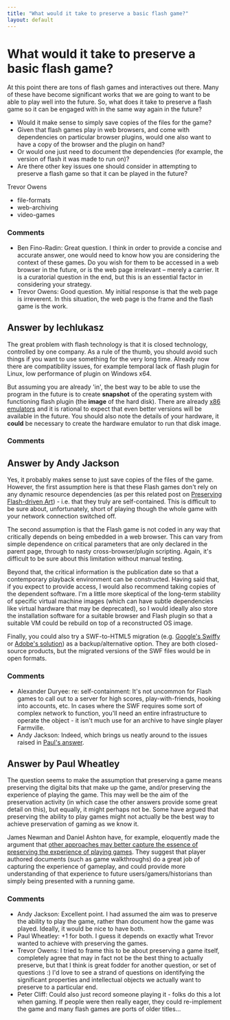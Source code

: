 ```yaml
---
title: "What would it take to preserve a basic flash game?"
layout: default
---
```

What would it take to preserve a basic flash game?
=====================
At this point there are tons of flash games and interactives out there.
Many of these have become significant works that we are going to want to
be able to play well into the future. So, what does it take to preserve
a flash game so it can be engaged with in the same way again in the
future?

-   Would it make sense to simply save copies of the files for the game?
-   Given that flash games play in web browsers, and come with
    dependencies on particular browser plugins, would one also want to
    have a copy of the browser and the plugin on hand?
-   Or would one just need to document the dependencies (for example,
    the version of flash it was made to run on)?
-   Are there other key issues one should consider in attempting to
    preserve a flash game so that it can be played in the future?


Trevor Owens

<ul class="tags"><li class="tag">file-formats</li><li class="tag">web-archiving</li><li class="tag">video-games</li></ul>

### Comments ###
* Ben Fino-Radin: Great question. I think in order to provide a concise and accurate
answer, one would need to know how you are considering the context of
these games. Do you wish for them to be accessed in a web browser in the
future, or is the web page irrelevant – merely a carrier. It is a
curatorial question in the end, but this is an essential factor in
considering your strategy.
* Trevor Owens: Good question. My initial response is that the web page is irreverent.
In this situation, the web page is the frame and the flash game is the
work.


Answer by lechlukasz
----------------
The great problem with flash technology is that it is closed technology,
controlled by one company. As a rule of the thumb, you should avoid such
things if you want to use something for the very long time. Already now
there are compatibility issues, for example temporal lack of flash
plugin for Linux, low performance of plugin on Windows x64.

But assuming you are already 'in', the best way to be able to use the
program in the future is to create **snapshot** of the operating system
with functioning flash plugin (the **image** of the hard disk). There
are already [x86
emulators](http://www.thefreecountry.com/emulators/pc.shtml) and it is
rational to expect that even better versions will be available in the
future. You should also note the details of your hardware, it **could**
be necessary to create the hardware emulator to run that disk image.

### Comments ###

Answer by Andy Jackson
----------------
Yes, it probably makes sense to just save copies of the files of the
game. However, the first assumption here is that these Flash games don't
rely on any dynamic resource dependencies (as per this related post on
[Preserving Flash-driven
Art](http://rhizome.org/editorial/2013/feb/25/preserving-flash/)) - i.e.
that they truly are self-contained. This is difficult to be sure about,
unfortunately, short of playing though the whole game with your network
connection switched off.

The second assumption is that the Flash game is not coded in any way
that critically depends on being embedded in a web browser. This can
vary from simple dependence on critical parameters that are only
declared in the parent page, through to nasty cross-browser/plugin
scripting. Again, it's difficult to be sure about this limitation
without manual testing.

Beyond that, the critical information is the publication date so that a
contemporary playback environment can be constructed. Having said that,
if you expect to provide access, I would also recommend taking copies of
the dependent software. I'm a little more skeptical of the long-term
stability of specific virtual machine images (which can have subtle
dependencies like virtual hardware that may be deprecated), so I would
ideally also store the installation software for a suitable browser and
Flash plugin so that a suitable VM could be rebuild on top of a
reconstructed OS image.

Finally, you could also try a SWF-to-HTML5 migration (e.g. [Google's
Swiffy](https://www.google.com/doubleclick/studio/swiffy/) or [Adobe's
solution](http://www.adobe.com/uk/products/flash/flash-to-html5.html))
as a backup/alternative option. They are both closed-source products,
but the migrated versions of the SWF files would be in open formats.

### Comments ###
* Alexander Duryee: re: self-containment: It's not uncommon for Flash games to call out to a
server for high scores, play-with-friends, hooking into accounts, etc.
In cases where the SWF requires some sort of complex network to
function, you'll need an entire infrastructure to operate the object -
it isn't much use for an archive to have single player Farmville.
* Andy Jackson: Indeed, which brings us neatly around to the issues raised in [Paul's
answer](http://digitalpreservation.stackexchange.com/a/206/31).

Answer by Paul Wheatley
----------------
The question seems to make the assumption that preserving a game means
preserving the digital bits that make up the game, and/or preserving the
experience of playing the game. This may well be the aim of the
preservation activity (in which case the other answers provide some
great detail on this), but equally, it might perhaps not be. Some have
argued that preserving the ability to play games might not actually be
the best way to achieve preservation of gaming as we know it.

James Newman and Daniel Ashton have, for example, eloquently made the
argument that [other approaches may better capture the essence of
preserving the experience of playing
games](http://www.transformationsjournal.org/journal/issue_20/article_03.shtml).
They suggest that player authored documents (such as game walkthroughs)
do a great job of capturing the experience of gameplay, and could
provide more understanding of that experience to future
users/gamers/historians than simply being presented with a running game.

### Comments ###
* Andy Jackson: Excellent point. I had assumed the aim was to preserve the ability to
play the game, rather than document how the game was played. Ideally, it
would be nice to have both.
* Paul Wheatley: +1 for both. I guess it depends on exactly what Trevor wanted to achieve
with preserving the games.
* Trevor Owens: I tried to frame this to be about preserving a game itself, completely
agree that may in fact not be the best thing to actually preserve, but
that I think is great fodder for another question, or set of questions
:) I'd love to see a strand of questions on identifying the significant
properties and intellectual objects we actually want to preserve to a
particular end.
* Peter Cliff: Could also just record someone playing it - folks do this a lot when
gaming. If people were then really eager, they could re-implement the
game and many flash games are ports of older titles...

